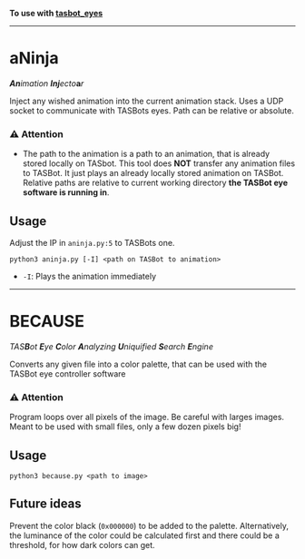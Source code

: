 **To use with [tasbot_eyes](https://github.com/R3tr0BoiDX/tasbot_eyes)**

---

# aNinja
***An**imation **Inj**ecto***a***r*

Inject any wished animation into the current animation stack. Uses a UDP socket to communicate with TASBots eyes. Path can be relative or absolute.

### ⚠️ Attention
* The path to the animation is a path to an animation, that is already stored locally on TASbot. This tool does **NOT** transfer any animation files to TASBot. It just plays an already locally stored animation on TASBot. Relative paths are relative to current working directory **the TASBot eye software is running in**.

## Usage
Adjust the IP in `aninja.py:5` to TASBots one.

`python3 aninja.py [-I] <path on TASBot to animation>`
* `-I`: Plays the animation immediately

---

# BECAUSE
*TAS**B**ot **E**ye **C**olor **A**nalyzing **U**niquified **S**earch **E**ngine*

Converts any given file into a color palette, that can be used with the TASBot eye controller software

### ⚠️ Attention
Program loops over all pixels of the image. Be careful with larges images. Meant to be used with small files, only a few dozen pixels big!

## Usage
`python3 because.py <path to image>`

## Future ideas
Prevent the color black (`0x000000`) to be added to the palette. Alternatively, the luminance of the color could be calculated first and there could be a threshold, for how dark colors can get.
